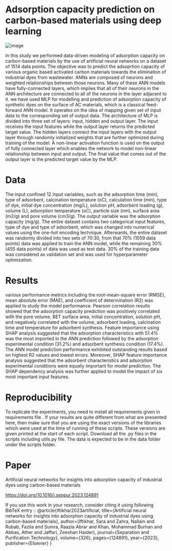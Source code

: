 # Adsorption capacity prediction on carbon-based materials using deep learning
![image](https://github.com/Sara-Iftikhar/ai4adsorption/assets/40801582/63aa32b1-4bcf-4ca6-a8cf-3414e6d612d0)

In this study we performed data-driven modeling of adsorption capacity on carbon-based materials by the use of artificial neural networks on a dataset of 1514 data 
points. The objective was to predict the adsoprtion capacity of various organic based activated carbon materials towards the elimination of industrial dyes from 
wastewater. ANNs are composed of neurons and weighted relationships between those neurons. Many of these ANN models have fully-connected layers, which implies that 
all of their neurons in the ANN architecture are connected to all of the neurons in the layer adjacent to it. we have used MLP for modelling and prediction of 
adsorption capacity of synthetic dyes on the surface of AC materials, which is a classical feed-forward ANN model. It operates on the idea of mapping given set of 
input data to the corresponding set of output data. The architecture of MLP is divided into three set of layers: input, hidden and output layer. The input receives 
the input features while the output layer returns the predicted target value. The hidden layers connect the input layers with the output layer through randomly 
initialized weights that are further optimized during training of the model. A non-linear activation function is used on the output of fully connected layer which 
enables the network to model non-linear relationship between input and output. The final value that comes out of the output layer is the predicted target value by 
the MLP.
# Data
The input confined 12 input variables, such as the adsorption time (min), type of adsorbent, calcination temperature (oC), calculation time (min), type of dye, 
initial dye concentration (mg/L), solution pH, adsorbent loading (g), volume (L), adsorption temperature (oC), particle size (nm), surface area (m2/g) and pore 
volume (cm3/g). The output variable was the adsorption capacity (mg/g). The entire dataset contains two categorical input features, type of dye and type of 
adsorbent, which was changed into numerical values using the one-hot encoding technique. Afterwards, the entire dataset was randomly divided into two sets of 
70:30, 
from that 70% (1059 data points) data was applied to train the ANN model, while the remaining 30% (455 data points) of data was used as test data. 30% of the 
training data was considered as validation set and was used for hyperparameter optimization.
# Results
various performance metrics including the root-mean-square error (RMSE), mean absolute error (MAE), and coefficient of determination (R2) was applied to study the 
model performance. Pearson correlation results showed that the adsorption capacity prediction was positively correlated with the pore volume, BET surface area, 
initial concentration, solution pH, and negatively correlated with the volume, adsorbent loading, calcination time and temperature for adsorbent synthesis. Feature 
importance using SHAP analysis suggested that the adsorption characteristics with 51.4% was the most imported in the ANN prediction followed by the adsorption 
experimental condition (31.2%) and adsorbent synthesis condition (17.4%). The ANN model prediction performance exhibited outstanding results based on highest R2 
values and lowest errors. Moreover, SHAP feature importance analysis suggested that the adsorbent characteristics and adsorption experimental conditions were 
equally 
important for model prediction. The SHAP dependency analysis was further applied to model the impact of six most important input features.
# Reproducibility
To replicate the experiments, you need to install all requirements given in requirements file . If your results are quite different from what are presented here, 
then make sure that you are using the exact versions of the libraries which were used at the time of running of these scripts. These versions are given printed at 
the start of each script. Download all the .py files in the scripts including utils.py file. The data is expected to be in the data folder under the scripts folder.
# Paper
Artificial neural networks for insights into adsorption capacity of industrial dyes using carbon-based materials

https://doi.org/10.1016/j.seppur.2023.124891

If you use this work in your research, consider citing it using following BibTeX entry
::
  @article{iftikhar2023artificial,
    title={Artificial neural networks for insights into adsorption capacity of industrial dyes using carbon-based materials},
    author={Iftikhar, Sara and Zahra, Nallain and Rubab, Fazila and Sumra, Raazia Abrar and Khan, Muhammad Burhan and Abbas, Ather and Jaffari, Zeeshan Haider},
    journal={Separation and Purification Technology},
    volume={326},
    pages={124891},
    year={2023},
    publisher={Elsevier}
  }
